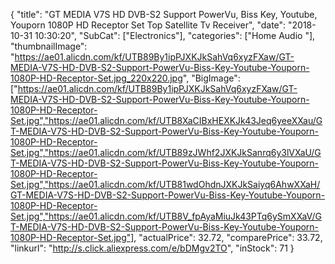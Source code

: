 {
	"title": "GT MEDIA V7S HD DVB-S2 Support PowerVu, Biss Key, Youtube, Youporn 1080P HD Receptor Set Top Satellite Tv Receiver",
	"date": "2018-10-31 10:30:20",
	"SubCat": ["Electronics"],
	"categories": ["Home Audio "],
	"thumbnailImage": "https://ae01.alicdn.com/kf/UTB89By1ipPJXKJkSahVq6xyzFXaw/GT-MEDIA-V7S-HD-DVB-S2-Support-PowerVu-Biss-Key-Youtube-Youporn-1080P-HD-Receptor-Set.jpg_220x220.jpg",
	"BigImage": ["https://ae01.alicdn.com/kf/UTB89By1ipPJXKJkSahVq6xyzFXaw/GT-MEDIA-V7S-HD-DVB-S2-Support-PowerVu-Biss-Key-Youtube-Youporn-1080P-HD-Receptor-Set.jpg","https://ae01.alicdn.com/kf/UTB8XaCIBxHEXKJk43Jeq6yeeXXau/GT-MEDIA-V7S-HD-DVB-S2-Support-PowerVu-Biss-Key-Youtube-Youporn-1080P-HD-Receptor-Set.jpg","https://ae01.alicdn.com/kf/UTB89zJWhf2JXKJkSanrq6y3lVXaU/GT-MEDIA-V7S-HD-DVB-S2-Support-PowerVu-Biss-Key-Youtube-Youporn-1080P-HD-Receptor-Set.jpg","https://ae01.alicdn.com/kf/UTB81wdOhdnJXKJkSaiyq6AhwXXaH/GT-MEDIA-V7S-HD-DVB-S2-Support-PowerVu-Biss-Key-Youtube-Youporn-1080P-HD-Receptor-Set.jpg","https://ae01.alicdn.com/kf/UTB8V_fpAyaMiuJk43PTq6ySmXXaV/GT-MEDIA-V7S-HD-DVB-S2-Support-PowerVu-Biss-Key-Youtube-Youporn-1080P-HD-Receptor-Set.jpg"],
	"actualPrice": 32.72,
	"comparePrice": 33.72,
	"linkurl": "http://s.click.aliexpress.com/e/bDMgv2TO",
	"inStock": 71
}
